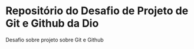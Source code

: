 #  Repositório do Desafio de Projeto de Git e Github da Dio 
Desafio sobre projeto sobre Git e Github
